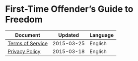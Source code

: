 # First-Time Offender’s Guide to Freedom

| Document                                   | Updated    | Language |
|--------------------------------------------|------------|----------|
| [Terms of Service](terms-of-service-en.md) | 2015-03-25 | English  |
| [Privacy Policy](privacy-policy-en.md)     | 2015-03-18 | English  |
